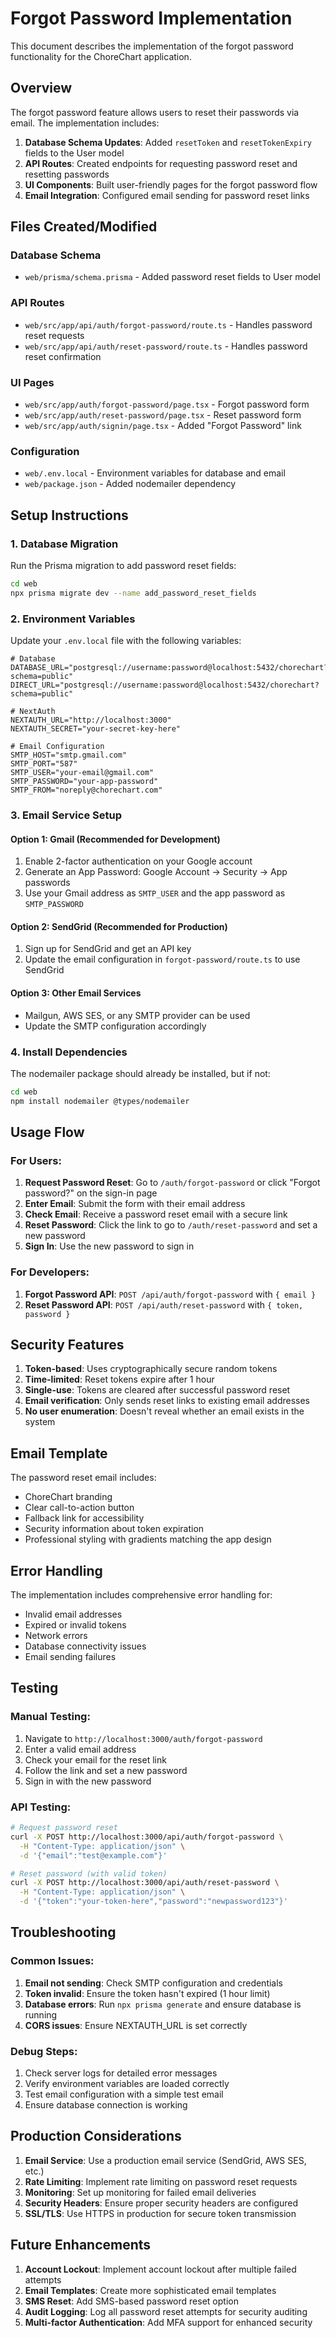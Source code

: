 # Forgot Password Implementation

This document describes the implementation of the forgot password functionality for the ChoreChart application.

## Overview

The forgot password feature allows users to reset their passwords via email. The implementation includes:

1. **Database Schema Updates**: Added `resetToken` and `resetTokenExpiry` fields to the User model
2. **API Routes**: Created endpoints for requesting password reset and resetting passwords
3. **UI Components**: Built user-friendly pages for the forgot password flow
4. **Email Integration**: Configured email sending for password reset links

## Files Created/Modified

### Database Schema
- `web/prisma/schema.prisma` - Added password reset fields to User model

### API Routes
- `web/src/app/api/auth/forgot-password/route.ts` - Handles password reset requests
- `web/src/app/api/auth/reset-password/route.ts` - Handles password reset confirmation

### UI Pages
- `web/src/app/auth/forgot-password/page.tsx` - Forgot password form
- `web/src/app/auth/reset-password/page.tsx` - Reset password form
- `web/src/app/auth/signin/page.tsx` - Added "Forgot Password" link

### Configuration
- `web/.env.local` - Environment variables for database and email
- `web/package.json` - Added nodemailer dependency

## Setup Instructions

### 1. Database Migration

Run the Prisma migration to add password reset fields:

```bash
cd web
npx prisma migrate dev --name add_password_reset_fields
```

### 2. Environment Variables

Update your `.env.local` file with the following variables:

```env
# Database
DATABASE_URL="postgresql://username:password@localhost:5432/chorechart?schema=public"
DIRECT_URL="postgresql://username:password@localhost:5432/chorechart?schema=public"

# NextAuth
NEXTAUTH_URL="http://localhost:3000"
NEXTAUTH_SECRET="your-secret-key-here"

# Email Configuration
SMTP_HOST="smtp.gmail.com"
SMTP_PORT="587"
SMTP_USER="your-email@gmail.com"
SMTP_PASSWORD="your-app-password"
SMTP_FROM="noreply@chorechart.com"
```

### 3. Email Service Setup

#### Option 1: Gmail (Recommended for Development)
1. Enable 2-factor authentication on your Google account
2. Generate an App Password: Google Account → Security → App passwords
3. Use your Gmail address as `SMTP_USER` and the app password as `SMTP_PASSWORD`

#### Option 2: SendGrid (Recommended for Production)
1. Sign up for SendGrid and get an API key
2. Update the email configuration in `forgot-password/route.ts` to use SendGrid

#### Option 3: Other Email Services
- Mailgun, AWS SES, or any SMTP provider can be used
- Update the SMTP configuration accordingly

### 4. Install Dependencies

The nodemailer package should already be installed, but if not:

```bash
cd web
npm install nodemailer @types/nodemailer
```

## Usage Flow

### For Users:
1. **Request Password Reset**: Go to `/auth/forgot-password` or click "Forgot password?" on the sign-in page
2. **Enter Email**: Submit the form with their email address
3. **Check Email**: Receive a password reset email with a secure link
4. **Reset Password**: Click the link to go to `/auth/reset-password` and set a new password
5. **Sign In**: Use the new password to sign in

### For Developers:
1. **Forgot Password API**: `POST /api/auth/forgot-password` with `{ email }`
2. **Reset Password API**: `POST /api/auth/reset-password` with `{ token, password }`

## Security Features

1. **Token-based**: Uses cryptographically secure random tokens
2. **Time-limited**: Reset tokens expire after 1 hour
3. **Single-use**: Tokens are cleared after successful password reset
4. **Email verification**: Only sends reset links to existing email addresses
5. **No user enumeration**: Doesn't reveal whether an email exists in the system

## Email Template

The password reset email includes:
- ChoreChart branding
- Clear call-to-action button
- Fallback link for accessibility
- Security information about token expiration
- Professional styling with gradients matching the app design

## Error Handling

The implementation includes comprehensive error handling for:
- Invalid email addresses
- Expired or invalid tokens
- Network errors
- Database connectivity issues
- Email sending failures

## Testing

### Manual Testing:
1. Navigate to `http://localhost:3000/auth/forgot-password`
2. Enter a valid email address
3. Check your email for the reset link
4. Follow the link and set a new password
5. Sign in with the new password

### API Testing:
```bash
# Request password reset
curl -X POST http://localhost:3000/api/auth/forgot-password \
  -H "Content-Type: application/json" \
  -d '{"email":"test@example.com"}'

# Reset password (with valid token)
curl -X POST http://localhost:3000/api/auth/reset-password \
  -H "Content-Type: application/json" \
  -d '{"token":"your-token-here","password":"newpassword123"}'
```

## Troubleshooting

### Common Issues:

1. **Email not sending**: Check SMTP configuration and credentials
2. **Token invalid**: Ensure the token hasn't expired (1 hour limit)
3. **Database errors**: Run `npx prisma generate` and ensure database is running
4. **CORS issues**: Ensure NEXTAUTH_URL is set correctly

### Debug Steps:
1. Check server logs for detailed error messages
2. Verify environment variables are loaded correctly
3. Test email configuration with a simple test email
4. Ensure database connection is working

## Production Considerations

1. **Email Service**: Use a production email service (SendGrid, AWS SES, etc.)
2. **Rate Limiting**: Implement rate limiting on password reset requests
3. **Monitoring**: Set up monitoring for failed email deliveries
4. **Security Headers**: Ensure proper security headers are configured
5. **SSL/TLS**: Use HTTPS in production for secure token transmission

## Future Enhancements

1. **Account Lockout**: Implement account lockout after multiple failed attempts
2. **Email Templates**: Create more sophisticated email templates
3. **SMS Reset**: Add SMS-based password reset option
4. **Audit Logging**: Log all password reset attempts for security auditing
5. **Multi-factor Authentication**: Add MFA support for enhanced security